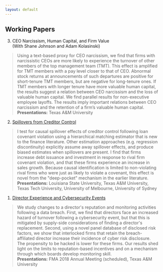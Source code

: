 ```yaml
---
layout: default
---
```


## Working Papers

3. CEO Narcissism, Human Capital, and Firm Value<br/>
  (With Shane Johnson and Adam Kolasinski)
> Using a text-based proxy for CEO narcissism, we find that firms with narcissistic CEOs are more likely to experience the turnover of other members of the top management team (TMT). This effect is amplified for TMT members with a pay level closer to that of CEO. Abnormal stock returns at announcements of such departures are positive for short-tenure TMT members, but are negative for long-tenure ones. If TMT members with longer tenure have more valuable human capital, the results suggest a relation between CEO narcissism and the loss of valuable human capital. We find parallel results for non-executive employee layoffs. The results imply important relations between CEO narcissism and the retention of a firm’s valuable human capital.<br/><b>Presentations:</b> Texas A&M University

2. [Spillovers from Creditor Control](https://papers.ssrn.com/sol3/papers.cfm?abstract_id=2866505)
> I test for causal spillover effects of creditor control following loan covenant violation using a hierarchical matching estimator that is new to the finance literature. Other estimation approaches (e.g. regression discontinuity) explicitly assume away spillover effects, and produce biased estimates when spillovers are present. I find that firms increase debt issuance and investment in response to rival firm covenant violation, and that these firms experience an increase in sales growth. Because causal identification is limited to non-violating rival firms who were just as likely to violate a covenant, this effect is novel from the "deep-pocket" mechanism in the earlier literature.<br/><b>Presentations:</b> Louisiana State University, Texas A&M University, Texas Tech University, University of Melbourne, University of Sydney

1. [Director Experience and Cybersecurity Events](https://papers.ssrn.com/sol3/papers.cfm?abstract_id=3077632)
> We study changes to a director's reputation and monitoring activities following a data breach.  First, we find that directors face an increased hazard of turnover following a cybersecurity event, but that this is mitigated by supply-side considerations of finding a director's replacement.  Second, using a novel panel database of disclosed risk factors, we show that interlocked firms that retain the breach-affiliated director increase their incidence of cyber risk disclosure.  The propensity to be hacked is lower for these firms.  Our results shed light on the limits to reputation-based incentives and on a mechanism through which boards develop monitoring skill.<br/><b>Presentations:</b> FMA 2018 Annual Meeting (scheduled), Texas A&M University
